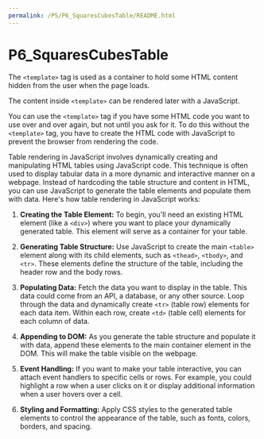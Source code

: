 ```yaml
---
permalink: /PS/P6_SquaresCubesTable/README.html
---
```


# P6_SquaresCubesTable

The `<template>` tag is used as a container to hold some HTML content hidden from the user when the page loads.

The content inside `<template>` can be rendered later with a JavaScript.

You can use the `<template>` tag if you have some HTML code you want to use over and over again, but not until you ask for it. To do this without the `<template>` tag, you have to create the HTML code with JavaScript to prevent the browser from rendering the code.

Table rendering in JavaScript involves dynamically creating and manipulating HTML tables using JavaScript code. This technique is often used to display tabular data in a more dynamic and interactive manner on a webpage. Instead of hardcoding the table structure and content in HTML, you can use JavaScript to generate the table elements and populate them with data. Here's how table rendering in JavaScript works:

1. **Creating the Table Element:** To begin, you'll need an existing HTML element (like a `<div>`) where you want to place your dynamically generated table. This element will serve as a container for your table.

2. **Generating Table Structure:** Use JavaScript to create the main `<table>` element along with its child elements, such as `<thead>`, `<tbody>`, and `<tr>`. These elements define the structure of the table, including the header row and the body rows.

3. **Populating Data:** Fetch the data you want to display in the table. This data could come from an API, a database, or any other source. Loop through the data and dynamically create `<tr>` (table row) elements for each data item. Within each row, create `<td>` (table cell) elements for each column of data.

4. **Appending to DOM:** As you generate the table structure and populate it with data, append these elements to the main container element in the DOM. This will make the table visible on the webpage.

5. **Event Handling:** If you want to make your table interactive, you can attach event handlers to specific cells or rows. For example, you could highlight a row when a user clicks on it or display additional information when a user hovers over a cell.

6. **Styling and Formatting:** Apply CSS styles to the generated table elements to control the appearance of the table, such as fonts, colors, borders, and spacing.

